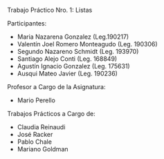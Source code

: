 Trabajo Práctico Nro. 1: Listas

Participantes:
 - Maria Nazarena Gonzalez (Leg.190217)
 - Valentín Joel Romero Monteagudo (Leg. 190306)
 - Segundo Nazareno Schmidt (Leg. 193970)
 - Santiago Alejo Conti (Leg. 168849)
 - Agustín Ignacio Gonzalez (Leg. 175631)
 - Ausqui Mateo Javier (Leg. 190236)
 
Profesor a Cargo de la Asignatura:
 - Mario Perello
 
Trabajos Prácticos a Cargo de:
 - Claudia Reinaudi
 - José Racker
 - Pablo Chale
 - Mariano Goldman
